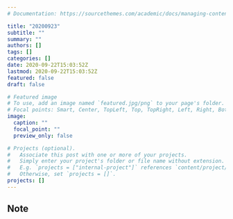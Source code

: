 ```yaml
---
# Documentation: https://sourcethemes.com/academic/docs/managing-content/

title: "20200923"
subtitle: ""
summary: ""
authors: []
tags: []
categories: []
date: 2020-09-22T15:03:52Z
lastmod: 2020-09-22T15:03:52Z
featured: false
draft: false

# Featured image
# To use, add an image named `featured.jpg/png` to your page's folder.
# Focal points: Smart, Center, TopLeft, Top, TopRight, Left, Right, BottomLeft, Bottom, BottomRight.
image:
  caption: ""
  focal_point: ""
  preview_only: false

# Projects (optional).
#   Associate this post with one or more of your projects.
#   Simply enter your project's folder or file name without extension.
#   E.g. `projects = ["internal-project"]` references `content/project/deep-learning/index.md`.
#   Otherwise, set `projects = []`.
projects: []
---
```


## Note

